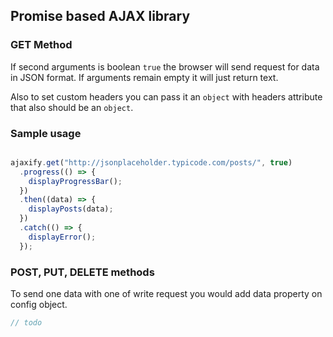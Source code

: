 ## Promise based AJAX library

### GET Method

If second arguments is boolean `true` the browser will send request for data in
JSON format. If arguments remain empty it will just return text.

Also to set custom headers you can pass it an `object` with headers attribute
that also should be an `object`.

### Sample usage

```javascript

ajaxify.get("http://jsonplaceholder.typicode.com/posts/", true)
  .progress(() => {
    displayProgressBar();
  })
  .then((data) => {
    displayPosts(data);
  })
  .catch(() => {
    displayError();
  });

```

### POST, PUT, DELETE methods

To send one data with one of write request you would add data property on
config object.

```javascript
// todo
```
